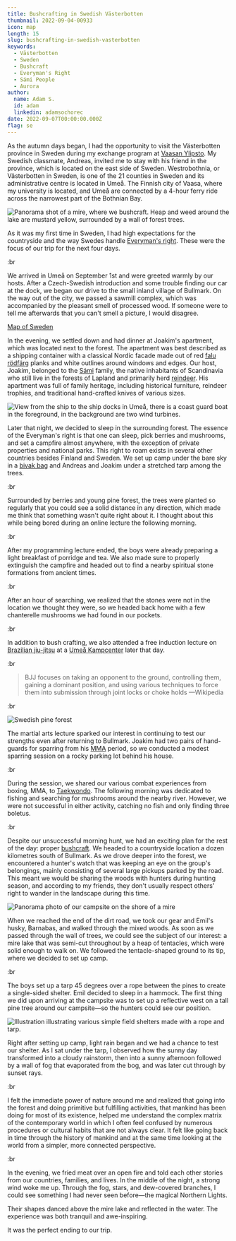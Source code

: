 ```yaml
---
title: Bushcrafting in Swedish Västerbotten
thumbnail: 2022-09-04-00933
icon: map
length: 15
slug: bushcrafting-in-swedish-vasterbotten
keywords:
  - Västerbotten
  - Sweden
  - Bushcraft
  - Everyman's Right
  - Sámi People
  - Aurora
author:
  name: Adam S.
  id: adam
  linkedin: adamsochorec
date: 2022-09-07T00:00:00.000Z
flag: se
---
```


As the autumn days began, I had the opportunity to visit the Västerbotten province in Sweden during my exchange program at [Vaasan Ylipsto](https://www.uwasa.fi/). My Swedish classmate, Andreas, invited me to stay with his friend in the province, which is located on the east side of Sweden. Westrobothnia, or Västerbotten in Sweden, is one of the 21 counties in Sweden and its administrative centre is located in Umeå. The Finnish city of Vaasa, where my university is located, and Umeå are connected by a 4-hour ferry ride across the narrowest part of the Bothnian Bay.

![Panorama shot of a mire, where we bushcraft. Heap and weed around the lake are mustard yellow, surrounded by a wall of forest trees.](https://cdn.slavic.media/img/2022-09-04-00937/4K "2022 ⋅ Bullmark, Sweden")


As it was my first time in Sweden, I had high expectations for the countryside and the way Swedes handle [Everyman's right](https://en.wikipedia.org/wiki/Freedom_to_roam#Sweden). These were the focus of our trip for the next four days.

:br

We arrived in Umeå on September 1st and were greeted warmly by our hosts. After a Czech-Swedish introduction and some trouble finding our car at the dock, we began our drive to the small inland village of Bullmark. On the way out of the city, we passed a sawmill complex, which was accompanied by the pleasant smell of processed wood. If someone were to tell me afterwards that you can't smell a picture, I would disagree.

[Map of Sweden](https://www.google.com/maps/embed?pb=!1m18!1m12!1m3!1d2995140.5517295063!2d11.894485941672087!3d65.19068958749016!2m3!1f0!2f0!3f0!3m2!1i1024!2i768!4f13.1!3m3!1m2!1s0x4670d07adf8a6861%3A0x2d7256c45bdee2dd!2s912%2097%20Vasterbotten%2C%20Sweden!5e0!3m2!1sen!2scz!4v1730817345453!5m2!1sen!2scz)

In the evening, we settled down and had dinner at Joakim's apartment, which was located next to the forest. The apartment was best described as a shipping container with a classical Nordic facade made out of red [falu rödfärg](https://falurodfarg.com/en/about-us/) planks and white outlines around windows and edges. Our host, Joakim, belonged to the [Sámi](https://en.wikipedia.org/wiki/S%C3%A1mi) family, the native inhabitants of Scandinavia who still live in the forests of Lapland and primarily herd [reindeer](https://en.wikipedia.org/wiki/Reindeer). His apartment was full of family heritage, including historical furniture, reindeer trophies, and traditional hand-crafted knives of various sizes.

![View from the ship to the ship docks in Umeå, there is a coast guard boat in the foreground, in the background are two wind turbines.](https://cdn.slavic.media/img/2022-09-01-00918/4K "2022 ⋅ Umeå, Sweden")


Later that night, we decided to sleep in the surrounding forest. The essence of the Everyman's right is that one can sleep, pick berries and mushrooms, and set a campfire almost anywhere, with the exception of private properties and national parks. This right to roam exists in several other countries besides Finland and Sweden. We set up camp under the bare sky in a [bivak bag](https://gobagguide.com/bivy-bag/) and Andreas and Joakim under a stretched tarp among the trees.

:br

Surrounded by berries and young pine forest, the trees were planted so regularly that you could see a solid distance in any direction, which made me think that something wasn't quite right about it. I thought about this while being bored during an online lecture the following morning.

:br

After my programming lecture ended, the boys were already preparing a light breakfast of porridge and tea. We also made sure to properly extinguish the campfire and headed out to find a nearby spiritual stone formations from ancient times.

:br

After an hour of searching, we realized that the stones were not in the location we thought they were, so we headed back home with a few chanterelle mushrooms we had found in our pockets.

:br

In addition to bush crafting, we also attended a free induction lecture on [Brazilian jiu-jitsu](https://en.wikipedia.org/wiki/Brazilian_jiu-jitsu) at a [Umeå Kampcenter](http://www.umeakampcenter.se) later that day.

:br

> BJJ focuses on taking an opponent to the ground, controlling them, gaining a dominant position, and using various techniques to force them into submission through joint locks or choke holds —Wikipedia

:br

![Swedish pine forest](https://cdn.slavic.media/img/2022-09-02-00920/4K "2022 ⋅ Bullmark, Sweden")

The martial arts lecture sparked our interest in continuing to test our strengths even after returning to Bullmark. Joakim had two pairs of hand-guards for sparring from his [MMA](https://en.wikipedia.org/wiki/Mixed_martial_arts) period, so we conducted a modest sparring session on a rocky parking lot behind his house.

:br

During the session, we shared our various combat experiences from boxing, MMA, to [Taekwondo](https://en.wikipedia.org/wiki/Taekwondo). The following morning was dedicated to fishing and searching for mushrooms around the nearby river. However, we were not successful in either activity, catching no fish and only finding three boletus.

:br

Despite our unsuccessful morning hunt, we had an exciting plan for the rest of the day: proper [bushcraft](https://en.wikipedia.org/wiki/Bushcraft). We headed to a countryside location a dozen kilometres south of Bullmark. As we drove deeper into the forest, we encountered a hunter's watch that was keeping an eye on the group's belongings, mainly consisting of several large pickups parked by the road. This meant we would be sharing the woods with hunters during hunting season, and according to my friends, they don't usually respect others' right to wander in the landscape during this time.

![Panorama photo of our campsite on the shore of a mire](https://cdn.slavic.media/img/2022-09-03-00931/4K "2022 ⋅ Bullmark, Sweden")


When we reached the end of the dirt road, we took our gear and Emil's husky, Barnabas, and walked through the mixed woods. As soon as we passed through the wall of trees, we could see the subject of our interest: a mire lake that was semi-cut throughout by a heap of tentacles, which were solid enough to walk on. We followed the tentacle-shaped ground to its tip, where we decided to set up camp.

:br

The boys set up a tarp 45 degrees over a rope between the pines to create a single-sided shelter. Emil decided to sleep in a hammock. The first thing we did upon arriving at the campsite was to set up a reflective west on a tall pine tree around our campsite—so the hunters could see our position.

![Illustration illustrating various simple field shelters made with a rope and tarp.](https://cdn.slavic.media/img/tarp-setup/4K "Tarp Setup")

Right after setting up camp, light rain began and we had a chance to test our shelter. As I sat under the tarp, I observed how the sunny day transformed into a cloudy rainstorm, then into a sunny afternoon followed by a wall of fog that evaporated from the bog, and was later cut through by sunset rays.

:br

I felt the immediate power of nature around me and realized that going into the forest and doing primitive but fulfilling activities, that mankind has been doing for most of its existence, helped me understand the complex matrix of the contemporary world in which I often feel confused by numerous procedures or cultural habits that are not always clear. It felt like going back in time through the history of mankind and at the same time looking at the world from a simpler, more connected perspective.

:br

In the evening, we fried meat over an open fire and told each other stories from our countries, families, and lives. In the middle of the night, a strong wind woke me up. Through the fog, stars, and dew-covered branches, I could see something I had never seen before—the magical Northern Lights.

Their shapes danced above the mire lake and reflected in the water. The experience was both tranquil and awe-inspiring.

It was the perfect ending to our trip.
